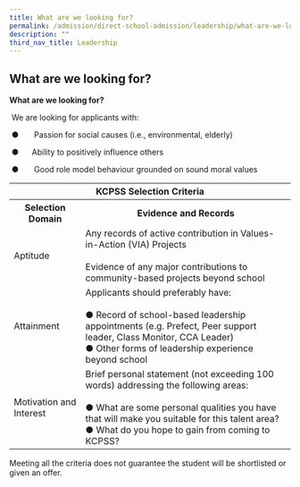 ```yaml
---
title: What are we looking for?
permalink: /admission/direct-school-admission/leadership/what-are-we-looking-for/
description: ""
third_nav_title: Leadership
---
```

## What are we looking for?

**What are we looking for?**

&nbsp;We are looking for applicants with:

&nbsp;●&nbsp;&nbsp;&nbsp;&nbsp;&nbsp;&nbsp;&nbsp;Passion for social causes (i.e., environmental, elderly)

&nbsp;●&nbsp; &nbsp; &nbsp;&nbsp;Ability to positively influence others

&nbsp;●&nbsp;&nbsp;&nbsp;&nbsp;&nbsp;&nbsp;&nbsp;Good role model behaviour grounded on sound moral values
 
 <table>
<thead>
  <tr>
    <th colspan="2">KCPSS Selection Criteria</th>
  </tr>
</thead>
<tbody>
  <tr>
    <th>Selection Domain</th>
    <th>Evidence and Records</th>
  </tr>
  <tr>
    <td>Aptitude</td>
    <td>Any records of active contribution in Values-in-Action (VIA) Projects<br> <br>Evidence of any major contributions to community-based projects beyond school</td>
  </tr>
  <tr>
    <td>Attainment</td>
    <td>Applicants should preferably have:<br> <br>●       Record of school-based leadership appointments (e.g. Prefect, Peer support leader, Class Monitor, CCA Leader)<br>●       Other forms of leadership experience beyond school</td>
  </tr>
  <tr>
    <td>Motivation and Interest</td>
    <td>Brief personal statement (not exceeding 100 words) addressing the following areas:<br> <br>●       What are some personal qualities you have that will make you suitable for this talent area?<br>●       What do you hope to gain from coming to KCPSS?</td>
  </tr>
</tbody>
</table>


Meeting all the criteria does not guarantee the student will be shortlisted or given an offer.